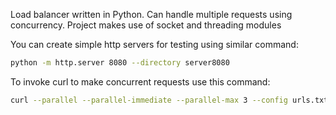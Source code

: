 Load balancer written in Python. Can handle multiple requests using concurrency.
Project makes use of socket and threading modules

You can create simple http servers for testing using similar command:
```bash
python -m http.server 8080 --directory server8080
```
To invoke curl to make concurrent requests use this command:
```bash
curl --parallel --parallel-immediate --parallel-max 3 --config urls.txt
```